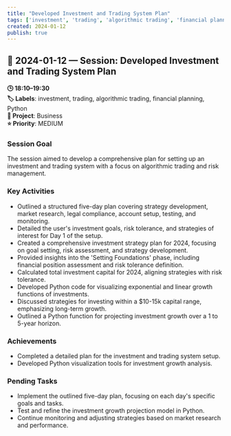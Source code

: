 ```yaml
---
title: "Developed Investment and Trading System Plan"
tags: ['investment', 'trading', 'algorithmic trading', 'financial planning', 'Python']
created: 2024-01-12
publish: true
---
```


## 📅 2024-01-12 — Session: Developed Investment and Trading System Plan

**🕒 18:10–19:30**  
**🏷️ Labels**: investment, trading, algorithmic trading, financial planning, Python  
**📂 Project**: Business  
**⭐ Priority**: MEDIUM  


### Session Goal
The session aimed to develop a comprehensive plan for setting up an investment and trading system with a focus on algorithmic trading and risk management.

### Key Activities
- Outlined a structured five-day plan covering strategy development, market research, legal compliance, account setup, testing, and monitoring.
- Detailed the user's investment goals, risk tolerance, and strategies of interest for Day 1 of the setup.
- Created a comprehensive investment strategy plan for 2024, focusing on goal setting, risk assessment, and strategy development.
- Provided insights into the 'Setting Foundations' phase, including financial position assessment and risk tolerance definition.
- Calculated total investment capital for 2024, aligning strategies with risk tolerance.
- Developed Python code for visualizing exponential and linear growth functions of investments.
- Discussed strategies for investing within a $10-15k capital range, emphasizing long-term growth.
- Outlined a Python function for projecting investment growth over a 1 to 5-year horizon.

### Achievements
- Completed a detailed plan for the investment and trading system setup.
- Developed Python visualization tools for investment growth analysis.

### Pending Tasks
- Implement the outlined five-day plan, focusing on each day's specific goals and tasks.
- Test and refine the investment growth projection model in Python.
- Continue monitoring and adjusting strategies based on market research and performance.

